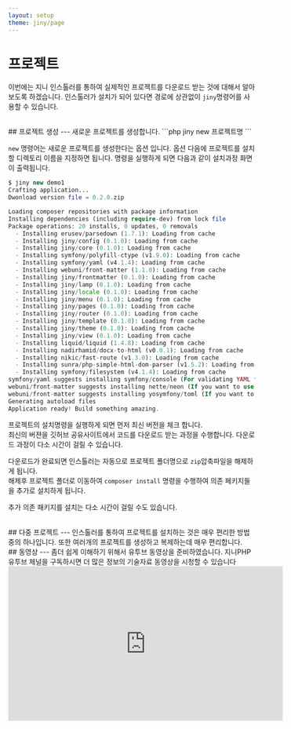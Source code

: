 ```yaml
---
layout: setup
theme: jiny/page
---
```


# 프로젝트
이번에는 지니 인스톨러를 통하여 실제적인 프로젝트를 다운로드 받는 것에 대해서 알아 보도록 하겠습니다.
인스톨러가 설치가 되어 있다면 경로에 상관없이 `jiny`명령어를 사용할 수 있습니다.

<br>
## 프로젝트 생성
---
새로운 프로젝트를 생성합니다.  
```php
jiny new 프로젝트명
```

`new` 명령어는 새로운 프로젝트를 생성한다는 옵션 입니다. 옵션 다음에 프로젝트를 설치할 디렉토리 이름을 지정하면 됩니다.
명령을 실행하게 되면 다음과 같이 설치과정 화면이 출력됩니다.  

```php
$ jiny new demo1
Crafting application...
Dwonload version file = 0.2.0.zip

Loading composer repositories with package information
Installing dependencies (including require-dev) from lock file
Package operations: 20 installs, 0 updates, 0 removals
  - Installing erusev/parsedown (1.7.1): Loading from cache
  - Installing jiny/config (0.1.0): Loading from cache
  - Installing jiny/core (0.1.0): Loading from cache
  - Installing symfony/polyfill-ctype (v1.9.0): Loading from cache
  - Installing symfony/yaml (v4.1.4): Loading from cache
  - Installing webuni/front-matter (1.1.0): Loading from cache
  - Installing jiny/frontmatter (0.1.0): Loading from cache
  - Installing jiny/lamp (0.1.0): Loading from cache
  - Installing jiny/locale (0.1.0): Loading from cache
  - Installing jiny/menu (0.1.0): Loading from cache
  - Installing jiny/pages (0.1.0): Loading from cache
  - Installing jiny/router (0.1.0): Loading from cache
  - Installing jiny/template (0.1.0): Loading from cache
  - Installing jiny/theme (0.1.0): Loading from cache
  - Installing jiny/view (0.1.0): Loading from cache
  - Installing liquid/liquid (1.4.8): Loading from cache
  - Installing nadirhamid/docx-to-html (v0.0.1): Loading from cache
  - Installing nikic/fast-route (v1.3.0): Loading from cache
  - Installing sunra/php-simple-html-dom-parser (v1.5.2): Loading from cache
  - Installing symfony/filesystem (v4.1.4): Loading from cache
symfony/yaml suggests installing symfony/console (For validating YAML files using the lint command)
webuni/front-matter suggests installing nette/neon (If you want to use NEON as front matter)
webuni/front-matter suggests installing yosymfony/toml (If you want to use TOML as front matter)
Generating autoload files
Application ready! Build something amazing.
```

프로젝트의 설치명령을 실행하게 되면 먼저 최신 버전을 체크 합니다.  
최신의 버젼을 깃허브 공유사이트에서 코드를 다운로드 받는 과정을 수행합니다. 다운로드 과정이 다소 시간이 걸릴 수 있습니다.  

다운로드가 완료되면 인스톨러는 자동으로 프로젝트 폴더명으로 `zip`압축파일을 해제하게 됩니다.  
해제후 프로젝트 폴더로 이동하여 `composer install` 명령을 수행하여 의존 페키지들을 추가로 설치하게 됩니다.  

추가 의존 패키지를 설치는 다소 시간이 걸릴 수도 있습니다.  


<br>
## 다중 프로젝트
---
인스톨러를 통하여 프로젝트를 설치하는 것은 매우 편리한 방법중의 하나입니다.  
또한 여러개의 프로젝트를 생성하고 복제하는데 매우 편리합니다.  

<br>
## 동영상
---
좀더 쉽게 이해하기 위해서 유투브 동영상을 준비하였습니다. 지니PHP 유투브 체널을 구독하시면 더 많은 정보의 기술자료 동영상을 시청할 수 있습니다

<iframe width="560" height="315" src="https://www.youtube.com/embed/ipeSKoyI5CQ" frameborder="0" allow="autoplay; encrypted-media" allowfullscreen></iframe>

<br>
<br>
<br>
